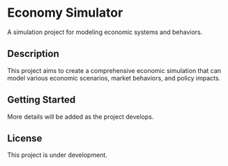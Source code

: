 # Economy Simulator

A simulation project for modeling economic systems and behaviors.

## Description

This project aims to create a comprehensive economic simulation that can model various economic scenarios, market behaviors, and policy impacts.

## Getting Started

More details will be added as the project develops.

## License

This project is under development.
